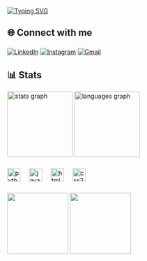 [![Typing SVG](https://readme-typing-svg.herokuapp.com/?color=9B59B6&size=35&center=true&vCenter=true&width=1000&lines=Bem+vindo(a)+ao+meu+perfil+:%29)](https://git.io/typing-svg)

## 🌐 Connect with me</p>

###

[![LinkedIn](https://img.shields.io/badge/LinkedIn-0077B5?style=for-the-badge&logo=linkedin&logoColor=white)](https://www.linkedin.com/in/zara-silva-0532aa32b/)
[![Instagram](https://img.shields.io/badge/-Instagram-%23E4405F?style=for-the-badge&logo=instagram&logoColor=white)](https://www.instagram.com/zara.albuquerque/)
[![Gmail](https://img.shields.io/badge/Gmail-333333?style=for-the-badge&logo=gmail&logoColor=red)](mailto:devzaranix@gmail.com)
###

## 📊 Stats
<div align="left">
  <img src="https://github-readme-stats.vercel.app/api?username=zalbuquerque&hide_title=false&hide_rank=false&show_icons=true&include_all_commits=true&count_private=true&disable_animations=false&theme=ocean_dark&locale=en&hide_border=false&order=1" height="150" alt="stats graph"  />
  <img src="https://github-readme-stats.vercel.app/api/top-langs?username=zalbuquerque&locale=en&hide_title=false&layout=compact&card_width=320&langs_count=5&theme=dracula&hide_border=false&order=2" height="150" alt="languages graph"  />
</div>

###
<div align="left">
  <img src="https://cdn.jsdelivr.net/gh/devicons/devicon/icons/python/python-original.svg" height="30" alt="python logo"  />
  <img width="12" />
  <img src="https://cdn.jsdelivr.net/gh/devicons/devicon/icons/javascript/javascript-original.svg" height="30" alt="javascript logo"  />
  <img width="12" />
  <img src="https://cdn.jsdelivr.net/gh/devicons/devicon/icons/html5/html5-original.svg" height="30" alt="html5 logo"  />
  <img width="12" />
  <img src="https://cdn.jsdelivr.net/gh/devicons/devicon/icons/css3/css3-original.svg" height="30" alt="css3 logo"  />
  <img width="12" />
 
  
</div>

### 
<div align="left">
<img align="center" height="140" src="https://i.giphy.com/media/v1.Y2lkPTc5MGI3NjExdjZrdnJ0a2wyaGdsOXRrMGdvZHhodWV4ZTM4OGx4bXJ2Y3I1dDl1ciZlcD12MV9pbnRlcm5hbF9naWZfYnlfaWQmY3Q9Zw/usXZmmgP9Z7kf39fnq/giphy.gif"  />
<img align="center" height="140" src="https://i.giphy.com/media/v1.Y2lkPTc5MGI3NjExczJkMHozMzZhbGg1Y2JxaWQyOWkxdnU2Y3hjYnhtZnd0Nmp6bTl4aCZlcD12MV9pbnRlcm5hbF9naWZfYnlfaWQmY3Q9Zw/ua7vVw9awZKWwLSYpW/giphy.gif"  />
</div>
